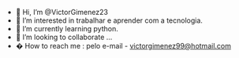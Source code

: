 - 👋 Hi, I’m @VictorGimenez23
- 👀 I’m interested in  trabalhar e aprender com a  tecnologia.
- 🌱 I’m currently learning python.
- 💞️ I’m looking to collaborate ...
- � How to reach me : pelo e-mail -  victorgimenez99@hotmail.com

<!---
VictorGimenez23/VictorGimenez23 is a ✨ special ✨ repository because its `README.md` (this file) appears on your GitHub profile.
You can click the Preview link to take a look at your changes.
--->
